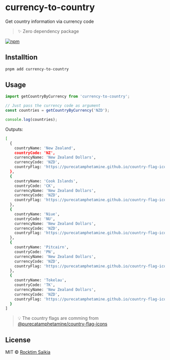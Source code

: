 # currency-to-country

Get country information via currency code

> :sparkles: Zero dependency package

[![npm](https://img.shields.io/npm/v/currency-to-country?color=bright)](https://npmjs.com/package/currency-to-country)

## Installtion

```sh
pnpm add currency-to-country
```

## Usage

```javascript
import getCountryByCurrency from 'currency-to-country';

// Just pass the currency code as argument
const countries = getCountryByCurrency('NZD');

console.log(countries);
```

Outputs:

```sh
[
  {
    countryName: 'New Zealand',
    countryCode: 'NZ',
    currencyName: 'New Zealand Dollars',
    currencyCode: 'NZD',
    countryFlag: 'https://purecatamphetamine.github.io/country-flag-icons/3x2/NZ.svg'
  },
  {
    countryName: 'Cook Islands',
    countryCode: 'CK',
    currencyName: 'New Zealand Dollars',
    currencyCode: 'NZD',
    countryFlag: 'https://purecatamphetamine.github.io/country-flag-icons/3x2/CK.svg'
  },
  {
    countryName: 'Niue',
    countryCode: 'NU',
    currencyName: 'New Zealand Dollars',
    currencyCode: 'NZD',
    countryFlag: 'https://purecatamphetamine.github.io/country-flag-icons/3x2/NU.svg'
  },
  {
    countryName: 'Pitcairn',
    countryCode: 'PN',
    currencyName: 'New Zealand Dollars',
    currencyCode: 'NZD',
    countryFlag: 'https://purecatamphetamine.github.io/country-flag-icons/3x2/PN.svg'
  },
  {
    countryName: 'Tokelau',
    countryCode: 'TK',
    currencyName: 'New Zealand Dollars',
    currencyCode: 'NZD',
    countryFlag: 'https://purecatamphetamine.github.io/country-flag-icons/3x2/TK.svg'
  }
]
```

> :bulb: The country flags are comming from [@purecatamphetamine/country-flag-icons](https://github.com/purecatamphetamine/country-flag-icons)

## License

MIT &copy; [Rocktim Saikia](https://rocktimsaikia.dev)
